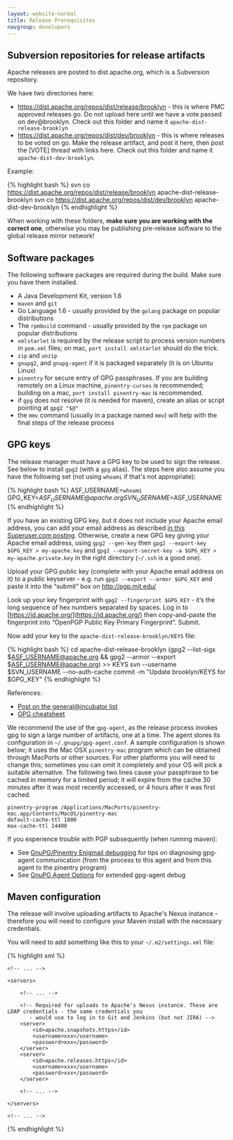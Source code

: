 ```yaml
---
layout: website-normal
title: Release Prerequisites
navgroup: developers
---
```


Subversion repositories for release artifacts
---------------------------------------------

Apache releases are posted to dist.apache.org, which is a Subversion repository.

We have two directories here:

- https://dist.apache.org/repos/dist/release/brooklyn - this is where PMC approved releases go. Do not upload
  here until we have a vote passed on dev@brooklyn. Check out this folder and name it
  `apache-dist-release-brooklyn`
- https://dist.apache.org/repos/dist/dev/brooklyn - this is where releases to be voted on go. Make the release
  artifact, and post it here, then post the [VOTE] thread with links here. Check out this folder and name it
  `apache-dist-dev-brooklyn`.

Example:

{% highlight bash %}
svn co https://dist.apache.org/repos/dist/release/brooklyn apache-dist-release-brooklyn
svn co https://dist.apache.org/repos/dist/dev/brooklyn apache-dist-dev-brooklyn
{% endhighlight %}

When working with these folders, **make sure you are working with the correct one**, otherwise you may be publishing
pre-release software to the global release mirror network!


Software packages
-----------------

The following software packages are required during the build. Make sure you have them installed.

- A Java Development Kit, version 1.8
- `maven` and `git`
- Go Language 1.6 - usually provided by the `golang` package on popular distributions
- The `rpmbuild` command - usually provided by the `rpm` package on popular distributions
- `xmlstarlet` is required by the release script to process version numbers in `pom.xml` files;
  on mac, `port install xmlstarlet` should do the trick.
- `zip` and `unzip`
- `gnupg2`, and `gnupg-agent` if it is packaged separately (it is on Ubuntu Linux)
- `pinentry` for secure entry of GPG passphrases. If you are building remotely on a Linux machine, `pinentry-curses` is
  recommended; building on a mac, `port install pinentry-mac` is recommended.
- if `gpg` does not resolve (it is needed for maven), create an alias or script pointing at `gpg2 "$@"`
- the `mmv` command (usually in a package named `mmv`) will help with the final steps of the release process


GPG keys
--------

The release manager must have a GPG key to be used to sign the release. See below to install `gpg2`
(with a `gpg` alias).  The steps here also assume you have the following set
(not using `whoami` if that's not appropriate):

{% highlight bash %}
ASF_USERNAME=`whoami`
GPG_KEY=$ASF_USERNAME@apache.org
SVN_USERNAME=$ASF_USERNAME
{% endhighlight %}

If you have an existing GPG key, but it does not include your Apache email address, you can add your email address as
described [in this Superuser.com posting](https://superuser.com/a/293283). Otherwise, create a new GPG key giving your
Apache email address, using `gpg2 --gen-key` then `gpg2 --export-key $GPG_KEY > my-apache.key` and 
`gpg2 --export-secret-key -a $GPG_KEY > my-apache.private.key` in the right directory (`~/.ssh` is a good one).

Upload your GPG public key (complete with your Apache email address on it) to a public keyserver - e.g. run
`gpg2 --export --armor $GPG_KEY` and paste it into the “submit” box on http://pgp.mit.edu/

Look up your key fingerprint with `gpg2 --fingerprint $GPG_KEY` - it’s the long sequence of hex numbers
separated by spaces. Log in to [https://id.apache.org/](https://id.apache.org/) then copy-and-paste the fingerprint into
“OpenPGP Public Key Primary Fingerprint”. Submit.

Now add your key to the `apache-dist-release-brooklyn/KEYS` file:

{% highlight bash %}
cd apache-dist-release-brooklyn
(gpg2 --list-sigs $ASF_USERNAME@apache.org && gpg2 --armor --export $ASF_USERNAME@apache.org) >> KEYS
svn --username $SVN_USERNAME --no-auth-cache commit -m "Update brooklyn/KEYS for $GPG_KEY"
{% endhighlight %}

References:

* [Post on the general@incubator list](https://mail-archives.apache.org/mod_mbox/incubator-general/201410.mbox/%3CCAOGo0VawupMYRWJKm%2Bi%2ByMBqDQQtbv-nQkfRud5%2BV9PusZ2wnQ%40mail.gmail.com%3E)
* [GPG cheatsheet](http://irtfweb.ifa.hawaii.edu/~lockhart/gpg/gpg-cs.html)

We recommend the use of the `gpg-agent`, as the release process invokes gpg to sign a large number of artifacts, one at
a time. The agent stores its configuration in `~/.gnupg/gpg-agent.conf`. A sample configuration is shown below; it uses
the Mac OSX `pinentry-mac` program which can be obtained through MacPorts or other sources. For other platforms you will
need to change this; sometimes you can omit it completely and your OS will pick a suitable alternative. The following
two lines cause your passphrase to be cached in memory for a limited period; it will expire from the cache 30 minutes
after it was most recently accessed, or 4 hours after it was first cached.  

~~~
pinentry-program /Applications/MacPorts/pinentry-mac.app/Contents/MacOS/pinentry-mac
default-cache-ttl 1800
max-cache-ttl 14400
~~~

If you experience trouble with PGP subsequently (when running maven):

* See [GnuPG/Pinentry Enigmail debugging](https://www.enigmail.net/support/gnupg2_issues.php) for tips on diagnosing gpg-agent communication (from the process to this agent and from this agent to the pinentry program)
* See [GnuPG Agent Options](https://www.gnupg.org/documentation/manuals/gnupg/Agent-Options.html) for extended gpg-agent debug


Maven configuration
-------------------

The release will involve uploading artifacts to Apache's Nexus instance - therefore you will need to configure your
Maven install with the necessary credentials.

You will need to add something like this to your `~/.m2/settings.xml` file:

{% highlight xml %}
<?xml version="1.0"?>
<settings xsi:schemaLocation="http://maven.apache.org/SETTINGS/1.1.0 http://maven.apache.org/xsd/settings-1.1.0.xsd"
          xmlns="http://maven.apache.org/SETTINGS/1.1.0"
          xmlns:xsi="http://www.w3.org/2001/XMLSchema-instance">

    <!-- ... -->

    <servers>

        <!-- ... -->

        <!-- Required for uploads to Apache's Nexus instance. These are LDAP credentials - the same credentials you
           - would use to log in to Git and Jenkins (but not JIRA) -->
        <server>
            <id>apache.snapshots.https</id>
            <username>xxx</username>
            <password>xxx</password>
        </server>
        <server>
            <id>apache.releases.https</id>
            <username>xxx</username>
            <password>xxx</password>
        </server>

        <!-- ... -->

    </servers>

    <!-- ... -->

</settings>
{% endhighlight %}
